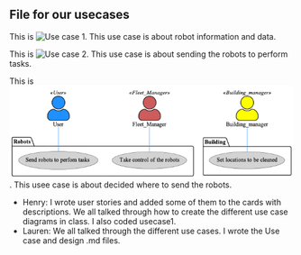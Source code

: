 ## File for our usecases
This is ![Use case 1](usecases/uc1.png). This use case is about robot information and data.

This is ![Use case 2](usecases/uc2.png). This use case is about sending the robots to perform tasks.

This is ![Use case 3](uc3.png). This usee case is about decided where to send the robots.

* Henry: I wrote user stories and added some of them to the cards with descriptions. We all talked through how to create the different use case diagrams in class. I also coded usecase1.
* Lauren: We all talked through the different use cases. I wrote the Use case and design .md files.
